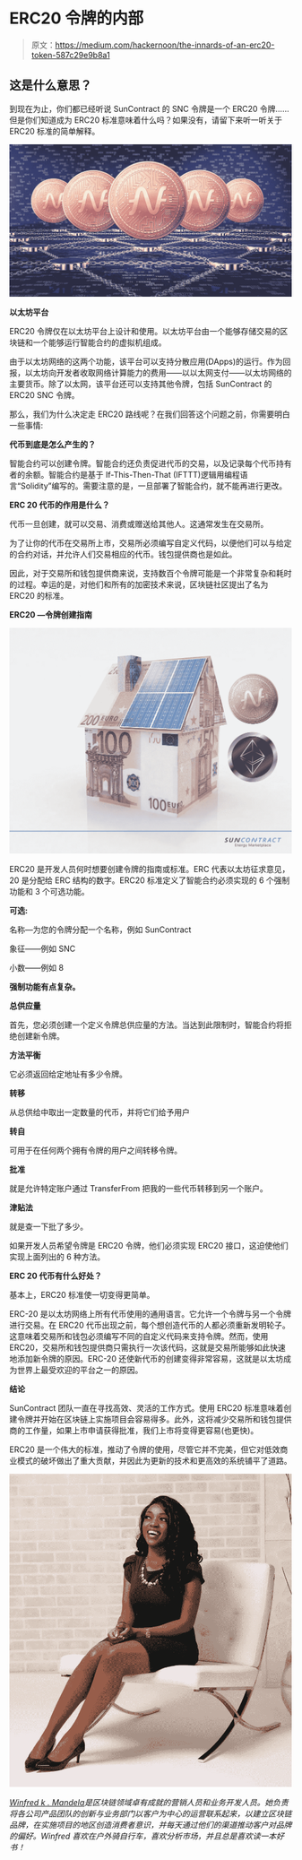 # ERC20 令牌的内部

> 原文：<https://medium.com/hackernoon/the-innards-of-an-erc20-token-587c29e9b8a1>

## 这是什么意思？

到现在为止，你们都已经听说 SunContract 的 SNC 令牌是一个 ERC20 令牌……但是你们知道成为 ERC20 标准意味着什么吗？如果没有，请留下来听一听关于 ERC20 标准的简单解释。

![](img/e8d981a6cfc326153a9ead825461d0c3.png)

**以太坊平台**

ERC20 令牌仅在以太坊平台上设计和使用。以太坊平台由一个能够存储交易的区块链和一个能够运行智能合约的虚拟机组成。

由于以太坊网络的这两个功能，该平台可以支持分散应用(DApps)的运行。作为回报，以太坊向开发者收取网络计算能力的费用——以以太网支付——以太坊网络的主要货币。除了以太网，该平台还可以支持其他令牌，包括 SunContract 的 ERC20 SNC 令牌。

那么，我们为什么决定走 ERC20 路线呢？在我们回答这个问题之前，你需要明白一些事情:

**代币到底是怎么产生的？**

智能合约可以创建令牌。智能合约还负责促进代币的交易，以及记录每个代币持有者的余额。智能合约是基于 If-This-Then-That (IFTTT)逻辑用编程语言“Solidity”编写的。需要注意的是，一旦部署了智能合约，就不能再进行更改。

**ERC 20 代币的作用是什么？**

代币一旦创建，就可以交易、消费或赠送给其他人。这通常发生在交易所。

为了让你的代币在交易所上市，交易所必须编写自定义代码，以便他们可以与给定的合约对话，并允许人们交易相应的代币。钱包提供商也是如此。

因此，对于交易所和钱包提供商来说，支持数百个令牌可能是一个非常复杂和耗时的过程。幸运的是，对他们和所有的加密技术来说，区块链社区提出了名为 ERC20 的标准。

**ERC20 —令牌创建指南**

![](img/8982362a88f5bfeb7651d367e521da22.png)

ERC20 是开发人员何时想要创建令牌的指南或标准。ERC 代表以太坊征求意见，20 是分配给 ERC 结构的数字。ERC20 标准定义了智能合约必须实现的 6 个强制功能和 3 个可选功能。

**可选:**

名称—为您的令牌分配一个名称，例如 SunContract

象征——例如 SNC

小数——例如 8

**强制功能有点复杂。**

**总供应量**

首先，您必须创建一个定义令牌总供应量的方法。当达到此限制时，智能合约将拒绝创建新令牌。

**方法平衡**

它必须返回给定地址有多少令牌。

**转移**

从总供给中取出一定数量的代币，并将它们给予用户

**转自**

可用于在任何两个拥有令牌的用户之间转移令牌。

**批准**

就是允许特定账户通过 TransferFrom 把我的一些代币转移到另一个账户。

**津贴法**

就是查一下批了多少。

如果开发人员希望令牌是 ERC20 令牌，他们必须实现 ERC20 接口，这迫使他们实现上面列出的 6 种方法。

**ERC 20 代币有什么好处？**

基本上，ERC20 标准使一切变得更简单。

ERC-20 是以太坊网络上所有代币使用的通用语言。它允许一个令牌与另一个令牌进行交易。在 ERC20 代币出现之前，每个想创造代币的人都必须重新发明轮子。这意味着交易所和钱包必须编写不同的自定义代码来支持令牌。然而，使用 ERC20，交易所和钱包提供商只需执行一次该代码，这就是交易所能够如此快速地添加新令牌的原因。ERC-20 还使新代币的创建变得非常容易，这就是以太坊成为世界上最受欢迎的平台之一的原因。

**结论**

SunContract 团队一直在寻找高效、灵活的工作方式。使用 ERC20 标准意味着创建令牌并开始在区块链上实施项目会容易得多。此外，这将减少交易所和钱包提供商的工作量，如果上市申请获得批准，我们上市将变得更容易(也更快)。

ERC20 是一个伟大的标准，推动了令牌的使用，尽管它并不完美，但它对低效商业模式的破坏做出了重大贡献，并因此为更新的技术和更高效的系统铺平了道路。

![](img/f1b7e1e3bbef3b6b6c6c271fed26ea55.png)

[*Winfred k . Mandela*](https://www.linkedin.com/in/winfred-k-mandela/)*是区块链领域卓有成就的营销人员和业务开发人员。她负责将各公司产品团队的创新与业务部门以客户为中心的运营联系起来，以建立区块链品牌，在实施项目的地区创造消费者意识，并每天通过他们的渠道推动客户对品牌的偏好。Winfred 喜欢在户外骑自行车，喜欢分析市场，并且总是喜欢读一本好书！*